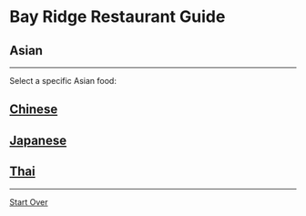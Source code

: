 # Bay Ridge Restaurant Guide
## Asian
---
Select a specific Asian food:
## [Chinese](asian/chinese.md)
## [Japanese](asian/japenese.md)
## [Thai](asian/thai.md)
---
[Start Over](../home.md)
